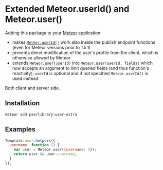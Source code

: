 Extended Meteor.userId() and Meteor.user()
==========================================

Adding this package to your [Meteor](http://www.meteor.com/) application:

* makes [`Meteor.userId()`](http://docs.meteor.com/#/full/meteor_userid)
  work also inside the publish endpoint functions (even for Meteor versions prior to 1.5.1)
* prevents direct modification of the user's profile from the client, which
  is otherwise allowed by Meteor
* extends [`Meteor.user(userId)`](http://docs.meteor.com/#/full/meteor_user)
  into `Meteor.user(userId, fields)` which now accepts an argument to limit
  queried fields (and thus function's reactivity); `userId` is optional and if
  not specified `Meteor.userId()` is used instead

Both client and server side.

Installation
------------

```
meteor add peerlibrary:user-extra
```

Examples
--------

```javascript
Template.user.helpers({
  username: function () {
    var user = Meteor.user({username: 1});
    return user && user.username;
  }
});
```
